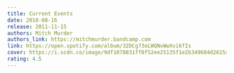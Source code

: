 ```yaml
---
title: Current Events
date: 2018-08-16
release: 2011-11-15
authors: Mitch Murder
authors_link: https://mitchmurder.bandcamp.com
link: https://open.spotify.com/album/32DCg73oLWQNvWwXvi6fIs
cover: https://i.scdn.co/image/9df1078831ff8f52ee25135f1e2b349604d2615a
rating: 4.5
---
```

